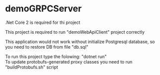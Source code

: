 # demoGRPCServer
<p>.Net Core 2 is required for thi project</p>
<p>This project is required to run "demoWebApiClient" project correctly</p>
<p>This application would not work without initialize Postgresql database, so you need to restore DB from file "db.sql"</p>
To run this project type the folowing: "dotnet run" <br>
To update protobufs-generated proxy classes you need to run "buildProtobufs.sh" script</br>
